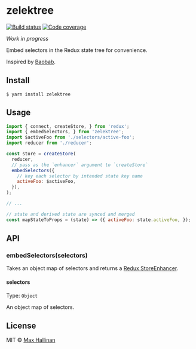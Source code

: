 # zelektree
[![Build status](https://travis-ci.org/maxhallinan/zelektree.svg?branch=master)](https://travis-ci.org/maxhallinan/zelektree)
[![Code coverage](https://codecov.io/gh/maxhallinan/zelektree/badge.svg?branch=master)](https://coveralls.io/repos/github/maxhallinan/zelektree/badge.svg?branch=master)

*Work in progress*

Embed selectors in the Redux state tree for convenience.

Inspired by [Baobab](https://github.com/Yomguithereal/baobab#computed-data-or-monkey-business).

## Install

```
$ yarn install zelektree
```


## Usage

```javascript
import { connect, createStore, } from 'redux';
import { embedSelectors, } from 'zelektree';
import $activeFoo from './selectors/active-foo';
import reducer from './reducer';

const store = createStore(
  reducer,
  // pass as the `enhancer` argument to `createStore`
  embedSelectors({
    // key each selector by intended state key name
    activeFoo: $activeFoo,
  }),
);

// ...

// state and derived state are synced and merged
const mapStateToProps = (state) => ({ activeFoo: state.activeFoo, });
```


## API

### embedSelectors(selectors)

Takes an object map of selectors and returns a
[Redux StoreEnhancer](http://redux.js.org/docs/Glossary.html#store-enhancer).

#### selectors

Type: `Object`

An object map of selectors.


## License

MIT © [Max Hallinan](https://github.com/maxhallinan)
